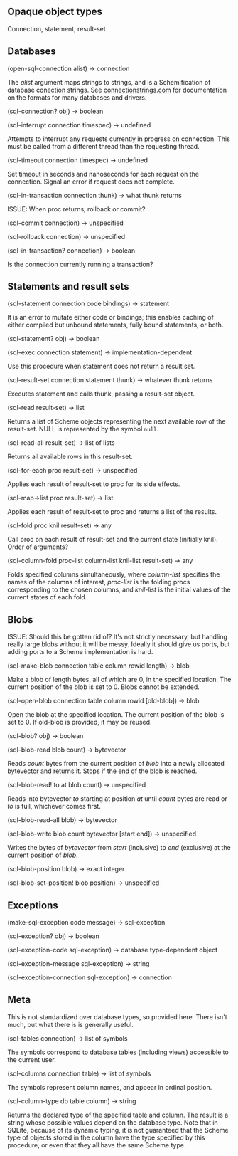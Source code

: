 ## Opaque object types

Connection, statement, result-set

## Databases

(open-sql-connection alist) -> connection 

The *alist* argument maps strings to strings, and is a Schemification of
database conection strings.  See [connectionstrings.com](https://www.connectionstrings.com)
for documentation on the formats for many databases and drivers.

(sql-connection? obj) -> boolean

(sql-interrupt connection timespec) -> undefined

Attempts to interrupt any requests currently in progress on connection.
This must be called from a different thread than the requesting thread.

(sql-timeout connection timespec) -> undefined

Set timeout in seconds and nanoseconds for each request on the connection.
Signal an error if request does not complete.

(sql-in-transaction connection thunk) -> what thunk returns

ISSUE: When proc returns, rollback or commit?

(sql-commit connection) -> unspecified

(sql-rollback connection) -> unspecified

(sql-in-transaction? connection) -> boolean

Is the connection currently running a transaction?

## Statements and result sets

(sql-statement connection code bindings) -> statement

It is an error to mutate either code or bindings; this enables caching
of either compiled but unbound statements, fully bound statements, or both.

(sql-statement? obj) -> boolean 

(sql-exec connection statement) -> implementation-dependent

Use this procedure when statement does not return a result set.

(sql-result-set connection statement thunk) -> whatever thunk returns

Executes statement and calls thunk, passing a result-set object.

(sql-read result-set) -> list

Returns a list of Scheme objects representing the next available
row of the result-set.  NULL is represented by the symbol `null`.

(sql-read-all result-set) -> list of lists

Returns all available rows in this result-set.

(sql-for-each proc result-set) -> unspecified

Applies each result of result-set to proc for its side effects.

(sql-map->list proc result-set) -> list

Applies each result of result-set to proc and returns a list of the results.

(sql-fold proc knil result-set) -> any

Call proc on each result of result-set and the current state (initially knil).
Order of arguments?

(sql-column-fold proc-list column-list knil-list result-set) -> any

Folds specified columns simultaneously,
where *column-list* specifies the names of the columns of interest,
*proc-list* is the folding procs corresponding to the chosen columns,
and *knil-list* is the initial values of the current states of each fold.

## Blobs

ISSUE: Should this be gotten rid of?  It's not strictly necessary,
but handling really large blobs without it will be messy.
Ideally it should give us ports, but adding ports to a
Scheme implementation is hard.

(sql-make-blob connection table column rowid length) -> blob

Make a blob of length bytes, all of which are 0, in the specified location.
The current position of the blob is set to 0.
Blobs cannot be extended.

(sql-open-blob connection table column rowid [old-blob]) -> blob

Open the blob at the specified location.
The current position of the blob is set to 0.
If old-blob is provided, it may be reused.

(sql-blob? obj) -> boolean

(sql-blob-read blob count) -> bytevector

Reads *count* bytes from the current position of *blob*
into a newly allocated bytevector and returns it.
Stops if the end of the blob is reached.

(sql-blob-read! to at blob count) -> unspecified

Reads into bytevector *to* starting at position *at* until
*count* bytes are read or *to* is full, whichever comes first.

(sql-blob-read-all blob) -> bytevector

(sql-blob-write blob count bytevector [start end]) -> unspecified

Writes the bytes of *bytevector* from *start* (inclusive)
to *end* (exclusive) at the current position of *blob*.

(sql-blob-position blob) -> exact integer

(sql-blob-set-position! blob position) -> unspecified

## Exceptions

(make-sql-exception code message) -> sql-exception

(sql-exception? obj) -> boolean

(sql-exception-code sql-exception) -> database type-dependent object

(sql-exception-message sql-exception) -> string

(sql-exception-connection sql-exception) -> connection

## Meta

This is not standardized over database types, so provided here.
There isn't much, but what there is is generally useful.

(sql-tables connection) -> list of symbols

The symbols correspond to database tables (including views)
accessible to the current user.

(sql-columns connection table) -> list of symbols

The symbols represent column names, and appear in ordinal position.

(sql-column-type db table column) -> string

Returns the declared type of the specified table and column.
The result is a string whose possible values depend on the database type.
Note that in SQLite, because of its dynamic typing, it is not guaranteed
that the Scheme type of objects stored in the column have the type specified
by this procedure, or even that they all have the same Scheme type.
